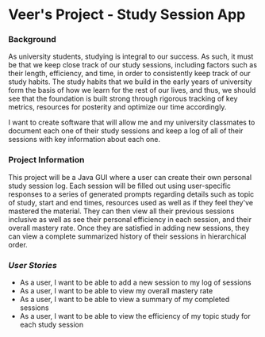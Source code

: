 # Veer's Project - Study Session App

### Background
As university students, studying is integral to our success. As such, it must be that we keep close track of our study 
sessions, including factors such as their length, efficiency, and time, in order to consistently keep track of our 
study habits. The study habits that we build in the early years of university form the basis of how we learn for the 
rest of our lives, and thus, we should see that the foundation is built strong through rigorous tracking of key
metrics, resources for posterity and optimize our time accordingly.

I want to create software that will allow me and my university classmates to document each one of their study 
sessions and keep a log of all of their sessions with key information about each one.

### Project Information

This project will be a Java GUI where a user can create their own personal study session log.
Each session will be filled out using user-specific responses to a series of generated prompts regarding
details such as topic of study, start and end times, resources used as well as if they feel they've mastered
the material. They can then view all their previous sessions inclusive as well as see their personal efficiency in each 
session, and their overall mastery rate. Once they are satisfied in adding new sessions, they can view a complete
summarized history of their sessions in hierarchical order. 


### *User Stories*

- As a user, I want to be able to add a new session to my log of sessions
- As a user, I want to be able to view my overall mastery rate
- As a user, I want to be able to view a summary of my completed sessions
- As a user, I want to be able to view the efficiency of my topic study for each study session
